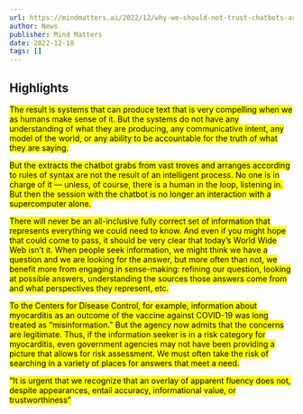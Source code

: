 ```yaml
---
url: https://mindmatters.ai/2022/12/why-we-should-not-trust-chatbots-as-sources-of-information/
author: News
publisher: Mind Matters
date: 2022-12-18
tags: []
---
```


## Highlights
<mark>The result is systems that can produce text that is very compelling when we as humans make sense of it. But the systems do not have any understanding of what they are producing, any communicative intent, any model of the world, or any ability to be accountable for the truth of what they are saying.</mark>

<mark>But the extracts the chatbot grabs from vast troves and arranges according to rules of syntax are not the result of an intelligent process. No one is in charge of it — unless, of course, there is a human in the loop, listening in. But then the session with the chatbot is no longer an interaction with a supercomputer alone.</mark>

<mark>There will never be an all-inclusive fully correct set of information that represents everything we could need to know. And even if you might hope that could come to pass, it should be very clear that today’s World Wide Web isn’t it. When people seek information, we might think we have a question and we are looking for the answer, but more often than not, we benefit more from engaging in sense-making: refining our question, looking at possible answers, understanding the sources those answers come from and what perspectives they represent, etc.</mark>

<mark>To the Centers for Disease Control, for example, information about myocarditis as an outcome of the vaccine against COVID-19 was long treated as “misinformation.” But the agency now admits that the concerns are legitimate. Thus, if the information seeker is in a risk category for myocarditis, even government agencies may not have been providing a picture that allows for risk assessment. We must often take the risk of searching in a variety of places for answers that meet a need.</mark>

<mark>“It is urgent that we recognize that an overlay of apparent fluency does not, despite appearances, entail accuracy, informational value, or trustworthiness”</mark>

